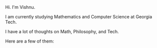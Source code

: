 Hi. I'm Vishnu.

I am currently studying Mathematics and Computer Science at Georgia Tech.

I have a lot of thoughts on Math, Philosophy, and Tech.

Here are a few of them:
